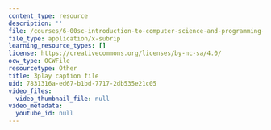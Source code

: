 ```yaml
---
content_type: resource
description: ''
file: /courses/6-00sc-introduction-to-computer-science-and-programming-spring-2011/7831316aed67b1bd77172db535e21c05_Fixc8hVo_cY.srt
file_type: application/x-subrip
learning_resource_types: []
license: https://creativecommons.org/licenses/by-nc-sa/4.0/
ocw_type: OCWFile
resourcetype: Other
title: 3play caption file
uid: 7831316a-ed67-b1bd-7717-2db535e21c05
video_files:
  video_thumbnail_file: null
video_metadata:
  youtube_id: null
---
```

